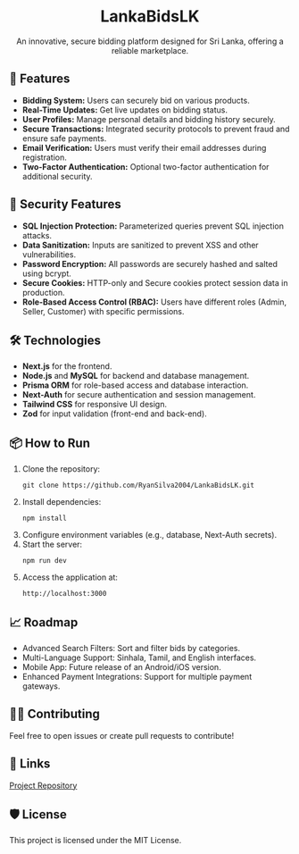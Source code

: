 <!DOCTYPE html>
<html lang="en">
<head>
  <meta charset="UTF-8">
  <meta name="viewport" content="width=device-width, initial-scale=1.0">
  <title>LankaBidsLK - README</title>
</head>
<body>
  <h1 align="center">LankaBidsLK</h1>
  <p align="center">An innovative, secure bidding platform designed for Sri Lanka, offering a reliable marketplace.</p>

  <h2>🚀 Features</h2>
  <ul>
    <li><strong>Bidding System:</strong> Users can securely bid on various products.</li>
    <li><strong>Real-Time Updates:</strong> Get live updates on bidding status.</li>
    <li><strong>User Profiles:</strong> Manage personal details and bidding history securely.</li>
    <li><strong>Secure Transactions:</strong> Integrated security protocols to prevent fraud and ensure safe payments.</li>
    <li><strong>Email Verification:</strong> Users must verify their email addresses during registration.</li>
    <li><strong>Two-Factor Authentication:</strong> Optional two-factor authentication for additional security.</li>
  </ul>

  <h2>🔐 Security Features</h2>
  <ul>
    <li><strong>SQL Injection Protection:</strong> Parameterized queries prevent SQL injection attacks.</li>
    <li><strong>Data Sanitization:</strong> Inputs are sanitized to prevent XSS and other vulnerabilities.</li>
    <li><strong>Password Encryption:</strong> All passwords are securely hashed and salted using bcrypt.</li>
    <li><strong>Secure Cookies:</strong> HTTP-only and Secure cookies protect session data in production.</li>
    <li><strong>Role-Based Access Control (RBAC):</strong> Users have different roles (Admin, Seller, Customer) with specific permissions.</li>
  </ul>

  <h2>🛠️ Technologies</h2>
  <ul>
    <li><strong>Next.js</strong> for the frontend.</li>
    <li><strong>Node.js</strong> and <strong>MySQL</strong> for backend and database management.</li>
    <li><strong>Prisma ORM</strong> for role-based access and database interaction.</li>
    <li><strong>Next-Auth</strong> for secure authentication and session management.</li>
    <li><strong>Tailwind CSS</strong> for responsive UI design.</li>
    <li><strong>Zod</strong> for input validation (front-end and back-end).</li>
  </ul>

  <h2>📦 How to Run</h2>
  <ol>
    <li>Clone the repository:
      <pre><code>git clone https://github.com/RyanSilva2004/LankaBidsLK.git</code></pre>
    </li>
    <li>Install dependencies:
      <pre><code>npm install</code></pre>
    </li>
    <li>Configure environment variables (e.g., database, Next-Auth secrets).</li>
    <li>Start the server:
      <pre><code>npm run dev</code></pre>
    </li>
    <li>Access the application at:
      <pre><code>http://localhost:3000</code></pre>
    </li>
  </ol>

  <h2>📈 Roadmap</h2>
  <ul>
    <li>Advanced Search Filters: Sort and filter bids by categories.</li>
    <li>Multi-Language Support: Sinhala, Tamil, and English interfaces.</li>
    <li>Mobile App: Future release of an Android/iOS version.</li>
    <li>Enhanced Payment Integrations: Support for multiple payment gateways.</li>
  </ul>

  <h2>👨‍💻 Contributing</h2>
  <p>Feel free to open issues or create pull requests to contribute!</p>

  <h2>🔗 Links</h2>
  <p><a href="https://github.com/RyanSilva2004/LankaBidsLK">Project Repository</a></p>

  <h2>🛡️ License</h2>
  <p>This project is licensed under the MIT License.</p>
</body>
</html>
